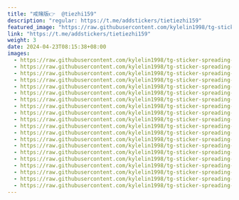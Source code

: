 ```yaml
---
title: "戒赌版👉  @tiezhi159"
description: "regular: https://t.me/addstickers/tietiezhi159"
featured_image: "https://raw.githubusercontent.com/kylelin1998/tg-sticker-spreading-worldwide-images/main/img/c81d8faf-e410-4c43-95f3-b1b50aa0bb8c.jpg"
link: "https://t.me/addstickers/tietiezhi159"
weight: 3
date: 2024-04-23T08:15:38+08:00
images:
  - https://raw.githubusercontent.com/kylelin1998/tg-sticker-spreading-worldwide-images/main/img/c81d8faf-e410-4c43-95f3-b1b50aa0bb8c.jpg
  - https://raw.githubusercontent.com/kylelin1998/tg-sticker-spreading-worldwide-images/main/img/84815ea4-4e92-4e4f-b40f-6593b2ac3022.jpg
  - https://raw.githubusercontent.com/kylelin1998/tg-sticker-spreading-worldwide-images/main/img/d4a7bd34-ac44-4223-ad71-936df20b585d.jpg
  - https://raw.githubusercontent.com/kylelin1998/tg-sticker-spreading-worldwide-images/main/img/4bc23c03-bda2-404c-b748-56a9f46d1dd5.jpg
  - https://raw.githubusercontent.com/kylelin1998/tg-sticker-spreading-worldwide-images/main/img/0be4ef43-e616-4d60-8e65-8cdc855bf086.jpg
  - https://raw.githubusercontent.com/kylelin1998/tg-sticker-spreading-worldwide-images/main/img/0b19958d-dfc9-4841-93b6-be8eef8d0194.jpg
  - https://raw.githubusercontent.com/kylelin1998/tg-sticker-spreading-worldwide-images/main/img/26242c8c-c232-4dad-84d9-afd03103b296.jpg
  - https://raw.githubusercontent.com/kylelin1998/tg-sticker-spreading-worldwide-images/main/img/3cf04a23-d98f-4bcf-b7f5-42bc7ed88e0d.jpg
  - https://raw.githubusercontent.com/kylelin1998/tg-sticker-spreading-worldwide-images/main/img/f4d49cc4-c9e1-4e77-8425-3b77928467b6.jpg
  - https://raw.githubusercontent.com/kylelin1998/tg-sticker-spreading-worldwide-images/main/img/f2e52dcd-98d8-46fc-a3c7-fcd5a9a33b14.jpg
  - https://raw.githubusercontent.com/kylelin1998/tg-sticker-spreading-worldwide-images/main/img/6794dea5-9580-464e-bd58-7f4d407b6a3a.jpg
  - https://raw.githubusercontent.com/kylelin1998/tg-sticker-spreading-worldwide-images/main/img/54e7bd9a-cb2d-4ad9-8475-e1c8f6f5ddbe.jpg
  - https://raw.githubusercontent.com/kylelin1998/tg-sticker-spreading-worldwide-images/main/img/14f364e3-4f98-434f-b9ec-cbb655fde372.jpg
  - https://raw.githubusercontent.com/kylelin1998/tg-sticker-spreading-worldwide-images/main/img/2c535ee0-683f-4806-979f-6ee947834377.jpg
  - https://raw.githubusercontent.com/kylelin1998/tg-sticker-spreading-worldwide-images/main/img/00e87678-31a6-4db5-b52a-0e0bdaee3a95.jpg
  - https://raw.githubusercontent.com/kylelin1998/tg-sticker-spreading-worldwide-images/main/img/22cc41f1-75e3-40f0-ab15-0e3696bd5c8c.jpg
  - https://raw.githubusercontent.com/kylelin1998/tg-sticker-spreading-worldwide-images/main/img/0d9a4435-9f90-48e2-971d-014d7287db5b.jpg
  - https://raw.githubusercontent.com/kylelin1998/tg-sticker-spreading-worldwide-images/main/img/1a6c8e85-93bc-4dc4-98c1-d62e0f0b0bb2.jpg
  - https://raw.githubusercontent.com/kylelin1998/tg-sticker-spreading-worldwide-images/main/img/41584bfb-c2f3-4c98-9bde-6b388083881c.jpg
  - https://raw.githubusercontent.com/kylelin1998/tg-sticker-spreading-worldwide-images/main/img/228d3cd3-3fcf-416f-b89b-b4c031e20c82.jpg
---
```

